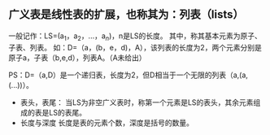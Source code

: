 


## 广义表是线性表的扩展，也称其为：列表（**lists**）
一般记作：LS=(a$_1$，a$_2$，...，a$_n$)，n是LS的长度。
其中，称其基本元素为原子、子表、列表。
如：D=（a，(b，e，d)，A），该列表的长度为2，两个元素分别是原子a，子表（b,e,d），列表A。（A未给出）

PS：D=（a,D）是一个递归表，长度为2，但D相当于一个无限的列表（a,(a,(...))）。
- 表头，表尾：
当LS为非空广义表时，称第一个元素是LS的表头，其余元素组成的表是LS的表尾。
- 长度与深度
长度是表的元素个数，深度是括号的数量。
<!--stackedit_data:
eyJoaXN0b3J5IjpbLTk4NDUwMTk4LC01MTE4OTAyNjZdfQ==
-->